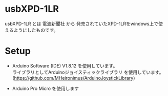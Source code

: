 # usbXPD-1LR

usbXPD-1LR とは	電波新聞社 から 発売されていたXPD-1LRをwindows上で使えるようにしたものです。<br>

# Setup

* Arduino Software (IDE) V1.8.12 を使用しています。<br>
 ライブラリとしてArduinoジョイスティックライブラリ を使用しています。 <br>
  (https://github.com/MHeironimus/ArduinoJoystickLibrary) <br>
- Arduino Pro Micro を使用します <br>
